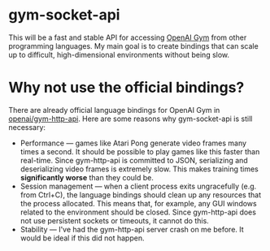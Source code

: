 # gym-socket-api

This will be a fast and stable API for accessing [OpenAI Gym](https://gym.openai.com) from other programming languages. My main goal is to create bindings that can scale up to difficult, high-dimensional environments without being slow.

# Why not use the official bindings?

There are already official language bindings for OpenAI Gym in [openai/gym-http-api](https://github.com/openai/gym-http-api). Here are some reasons why gym-socket-api is still necessary:

 * Performance &mdash; games like Atari Pong generate video frames many times a second. It should be possible to play games like this faster than real-time. Since gym-http-api is committed to JSON, serializing and deserializing video frames is extremely slow. This makes training times **significantly worse** than they could be.
 * Session management &mdash; when a client process exits ungracefully (e.g. from Ctrl+C), the language bindings should clean up any resources that the process allocated. This means that, for example, any GUI windows related to the environment should be closed. Since gym-http-api does not use persistent sockets or timeouts, it cannot do this.
 * Stability &mdash; I've had the gym-http-api server crash on me before. It would be ideal if this did not happen.
